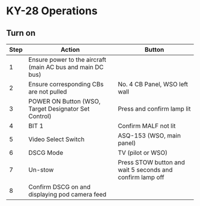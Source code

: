 # KY-28 Operations

## Turn on

| Step | Action                                                     | Button                                                    |
|------|------------------------------------------------------------|-----------------------------------------------------------|
| 1    | Ensure power to the aircraft (main AC bus and main DC bus) |                                                           |
| 2    | Ensure corresponding CBs are not pulled                    | No. 4 CB Panel, WSO left wall                             |
| 3    | POWER ON Button (WSO, Target Designator Set Control)       | Press and confirm lamp lit                                |
| 4    | BIT 1                                                      | Confirm MALF not lit                                      |
| 5    | Video Select Switch                                        | ASQ-153 (WSO, main panel)                                 |
| 6    | DSCG Mode                                                  | TV (pilot or WSO)                                         |
| 7    | Un-stow                                                    | Press STOW button and wait 5 seconds and confirm lamp off |
| 8    | Confirm DSCG on and displaying pod camera feed             |                                                           |
